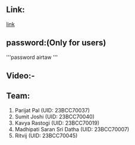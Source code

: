 ## Link: 
[link](https://dorizokuclothing.myshopify.com/)
## password:(Only for users) 
'''password
airtaw
'''
## Video:-
[](<link>)
## Team:
1. Parijat Pal (UID: 23BCC70037)
2. Sumit Joshi (UID: 23BCC70040)
3. Kavya Rastogi (UID: 23BCC70019)
4. Madhipati Saran Sri Datha (UID: 23BCC70007)
5. Ritvij (UID: 23BCC70045)

